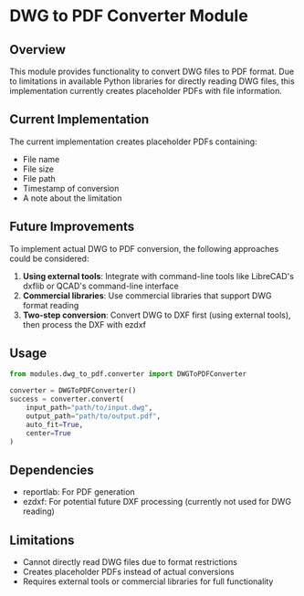 # DWG to PDF Converter Module

## Overview
This module provides functionality to convert DWG files to PDF format. Due to limitations in available Python libraries for directly reading DWG files, this implementation currently creates placeholder PDFs with file information.

## Current Implementation
The current implementation creates placeholder PDFs containing:
- File name
- File size
- File path
- Timestamp of conversion
- A note about the limitation

## Future Improvements
To implement actual DWG to PDF conversion, the following approaches could be considered:

1. **Using external tools**: Integrate with command-line tools like LibreCAD's dxflib or QCAD's command-line interface
2. **Commercial libraries**: Use commercial libraries that support DWG format reading
3. **Two-step conversion**: Convert DWG to DXF first (using external tools), then process the DXF with ezdxf

## Usage
```python
from modules.dwg_to_pdf.converter import DWGToPDFConverter

converter = DWGToPDFConverter()
success = converter.convert(
    input_path="path/to/input.dwg",
    output_path="path/to/output.pdf",
    auto_fit=True,
    center=True
)
```

## Dependencies
- reportlab: For PDF generation
- ezdxf: For potential future DXF processing (currently not used for DWG reading)

## Limitations
- Cannot directly read DWG files due to format restrictions
- Creates placeholder PDFs instead of actual conversions
- Requires external tools or commercial libraries for full functionality